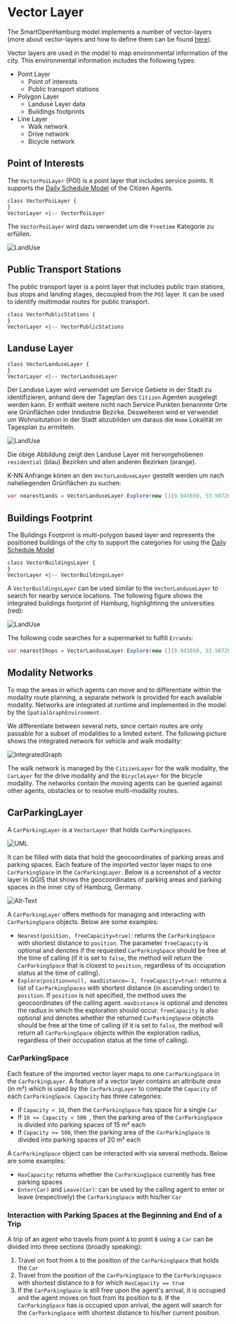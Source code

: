 # Vector Layer

The SmartOpenHamburg model implements a number of vector-layers (more about vector-layers and how to define them can be found [here](../../core/basic-concepts/layers.md)).

Vector layers are used in the model to map environmental information of the city. This environmental information includes the following types:

* Point Layer
    * Point of interests
    * Public transport stations
* Polygon Layer
    * Landuse Layer data
    * Buildings footprints
* Line Layer
    * Walk network 
    * Drive network
    * Bicycle network

## Point of Interests

The `VectorPoiLayer` (POI) is a point layer that includes service points. It supports the [Daily Schedule Model](../agents.md) of the Citizen Agents. 

```plantUml
class VectorPoiLayer {
}
VectorLayer <|-- VectorPoiLayer
```

The `VectorPoiLayer` wird dazu verwendet um die `Freetime` Kategorie zu erfüllen.

![LandUse](poi.png)

## Public Transport Stations

The public transport layer is a point layer that includes public train stations, bus stops and landing stages, decoupled from the `POI` layer. It can be used to identify multimodal routes for public transport.

```plantUml
class VectorPublicStations {
}
VectorLayer <|-- VectorPublicStations
```

## Landuse Layer

```plantUml
class VectorLanduseLayer {
}
VectorLayer <|-- VectorLanduseLayer
```

Der Landuse Layer wird verwendet um Service Gebiete in der Stadt zu identifizieren, anhand dere der Tageplan des `Citizen` Agenten ausgelegt werden kann. Er enthält weitere nicht nach Service Punkten benannnte Orte wie Grünflächen oder Inndustrie Bezirke. Desweiteren wird er verwendet um Wohnsitutation in der Stadt abzubilden um daraus die `Home` Lokalität im Tagesplan zu ermitteln.

![LandUse](landuse_residential_other.png)

Die obige Abbildung zeigt den Landuse Layer mit hervorgehobenen `residential` (blau) Bezirken und allen anderen Bezirken (orange). 

K-NN Anfrange könen an den `VectorLanduseLayer` gestellt werden um nach naheliegenden Grünflächen zu suchen:

```c#
var nearestLands = VectorLanduseLayer.Explore(new []{9.941650, 53.587268}, 100, 1, land => land.Type == "grass");
```

## Buildings Footprint

The Buildings Footprint is multi-polygon based layer and represents the positioned buildings of the city to support the categories for using the [Daily Schedule Model](../agents.md)

```plantUml
class VectorBuildingsLayer {
}
VectorLayer <|-- VectorBuildingsLayer
```

A `VectorBuildingsLayer` can be used similar to the `VectorLanduseLayer` to search for nearby service locations. The following figure shows the integrated buildings footprint of Hamburg, highlightinng the universities (red):

![LandUse](buildings.png)

The following code searches for a supermarket to fulfill `Errands`:

```csharp
var nearestShops = VectorLanduseLayer.Explore(new []{9.941650, 53.587268}, 100, 1, buildings => land.Type == "supermarket");
```

## Modality Networks

To map the areas in which agents can move and to differentiate within the modality route planning, a separate network is provided for each available modality.
Networks are integrated at runtime and implemented in the model by the ``SpatialGraphEnvironment``.

We differentiate between several nets, since certain routes are only passable for a subset of modalities to a limited extent. The following picture shows the integrated network for vehicle and walk modality:

![IntegratedGraph](walk_drive_graph.png)

The walk network is managed by the ``CitizenLayer`` for the walk modality, the ``CarLayer`` for the drive modality and the ``BicycleLayer`` for the bicycle modality. The networks contain the moving agents can be queried against other agents, obstacles or to resolve multi-modality routes.  

## CarParkingLayer

A `CarParkingLayer` is a `VectorLayer` that holds `CarParkingSpaces`.

![UML](UML-CarParkingLayer.png)

It can be filled with data that hold the geocoordinates of parking areas and parking spaces. Each feature of the imported vector layer maps to one `CarParkingSpace` in the `CarParkingLayer`. Below is a screenshot of a vector layer in QGIS that shows the geocoordinates of parking areas and parking spaces in the inner city of Hamburg, Germany.

![Alt-Text](parkingSpaces.PNG)

A `CarParkingLayer` offers methods for managing and interacting with `CarParkingSpace` objects. Below are some examples:

* `Nearest(position, freeCapacity=true)`: returns the `CarParkingSpace` with shortest distance to `position`. The parameter `freeCapacity` is optional and denotes if the requested `CarParkingSpace` should be free at the time of calling (if it is set to `false`, the method will return the `CarParkingSpace` that is closest to `position`, regardless of its occupation status at the time of calling).
* `Explore(position=null, maxDistance=-1, freeCapacity=true)`: returns a list of `CarParkingSpaces` with shortest distance (in ascending order) to `position`. If `position` is not specified, the method uses the geocoordinates of the calling agent. `maxDistance` is optional and denotes the radius in which the exploration should occur. `freeCapacity` is also optional and denotes whether the returned `CarParkingSpace` objects should be free at the time of calling (if it is set to `false`, the method will return all `CarParkingSpace` objects within the exploration radius, regardless of their occupation status at the time of calling).

### CarParkingSpace

Each feature of the imported vector layer maps to one `CarParkingSpace` in the `CarParkingLayer`. A feature of a vector layer contains an attribute _area_ (in m²) which is used by the `CarParkingLayer` to compute the `Capacity` of each `CarParkingSpace`. `Capacity` has three categories:

* If `Capacity < 10`, then the `CarParkingSpace` has space for a single `Car`
* If `10 <= Capacity < 500 `, then the parking area of the `CarParkingSpace` is divided into parking spaces of 15 m² each
* If `Capacity >= 500`, then the parking area of the `CarParkingSpace` is divided into parking spaces of 20 m² each 

A `CarParkingSpace` object can be interacted with via several methods. Below are some examples: 

* `HasCapacity`: returns whether the `CarParkingSpace` currently has free parking spaces
* `Enter(Car)` and `Leave(Car)`: can be used by the calling agent to enter or leave (respectively) the `CarParkingSpace` with his/her `Car`

### Interaction with Parking Spaces at the Beginning and End of a Trip

A trip of an agent who travels from point `A` to point `B` using a `Car` can be divided into three sections (broadly speaking):

1. Travel on foot from `A` to the position of the `CarParkingSpace` that holds the `Car`
2. Travel from the position of the `CarParkingSpace` to the `CarParkingspace` with shortest distance to `B` for which `HasCapacity == true`
3. If the `CarParkingSpace` is still free upon the agent's arrival, it is occupied and the agent moves on foot from its position to `B`. If the `CarParkingSpace` has is occupied upon arrival, the agent will search for the `CarParkingSpace` with shortest distance to his/her current position.